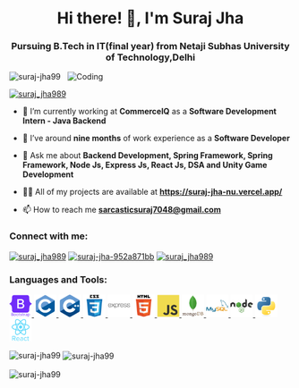 <h1 align="center">Hi there! 👋, I'm Suraj Jha</h1>
<h3 align="center">Pursuing B.Tech in IT(final year) from Netaji Subhas University of Technology,Delhi</h3>
<img align="right" alt="Coding" width="400" src="https://cdn.dribbble.com/users/1162077/screenshots/3848914/programmer.gif"/>

<p align="left"> <img src="https://komarev.com/ghpvc/?username=suraj-jha99&label=Profile%20views&color=0e75b6&style=flat" alt="suraj-jha99" /> </p>

<p align="left"> <a href="https://twitter.com/suraj_jha989" target="blank"><img src="https://img.shields.io/twitter/follow/suraj_jha989?logo=twitter&style=for-the-badge" alt="suraj_jha989" /></a> </p>

- 🔭 I’m currently working at **CommerceIQ** as a **Software Development Intern - Java Backend**

- 🌱 I’ve around **nine months** of work experience as a **Software Developer**

- 💬 Ask me about **Backend Development, Spring Framework, Spring Framework, Node Js, Express Js, React Js, DSA and Unity Game Development**

- 👨‍💻 All of my projects are available at **https://suraj-jha-nu.vercel.app/**

- 📫 How to reach me **sarcasticsuraj7048@gmail.com**

<h3 align="left">Connect with me:</h3>
<p align="left">
<a href="https://twitter.com/suraj_jha989" target="blank"><img align="center" src="https://raw.githubusercontent.com/rahuldkjain/github-profile-readme-generator/master/src/images/icons/Social/twitter.svg" alt="suraj_jha989" height="30" width="40" /></a>
<a href="https://linkedin.com/in/suraj-jha-952a871bb" target="blank"><img align="center" src="https://raw.githubusercontent.com/rahuldkjain/github-profile-readme-generator/master/src/images/icons/Social/linked-in-alt.svg" alt="suraj-jha-952a871bb" height="30" width="40" /></a>
<a href="https://www.leetcode.com/suraj_jha989" target="blank"><img align="center" src="https://raw.githubusercontent.com/rahuldkjain/github-profile-readme-generator/master/src/images/icons/Social/leet-code.svg" alt="suraj_jha989" height="30" width="40" /></a>
</p>

<h3 align="left">Languages and Tools:</h3>
<p align="left"> <a href="https://getbootstrap.com" target="_blank" rel="noreferrer"> <img src="https://raw.githubusercontent.com/devicons/devicon/master/icons/bootstrap/bootstrap-plain-wordmark.svg" alt="bootstrap" width="40" height="40"/> </a> <a href="https://www.cprogramming.com/" target="_blank" rel="noreferrer"> <img src="https://raw.githubusercontent.com/devicons/devicon/master/icons/c/c-original.svg" alt="c" width="40" height="40"/> </a> <a href="https://www.w3schools.com/cpp/" target="_blank" rel="noreferrer"> <img src="https://raw.githubusercontent.com/devicons/devicon/master/icons/cplusplus/cplusplus-original.svg" alt="cplusplus" width="40" height="40"/> </a> <a href="https://www.w3schools.com/css/" target="_blank" rel="noreferrer"> <img src="https://raw.githubusercontent.com/devicons/devicon/master/icons/css3/css3-original-wordmark.svg" alt="css3" width="40" height="40"/> </a> <a href="https://expressjs.com" target="_blank" rel="noreferrer"> <img src="https://raw.githubusercontent.com/devicons/devicon/master/icons/express/express-original-wordmark.svg" alt="express" width="40" height="40"/> </a> <a href="https://www.w3.org/html/" target="_blank" rel="noreferrer"> <img src="https://raw.githubusercontent.com/devicons/devicon/master/icons/html5/html5-original-wordmark.svg" alt="html5" width="40" height="40"/> </a> <a href="https://developer.mozilla.org/en-US/docs/Web/JavaScript" target="_blank" rel="noreferrer"> <img src="https://raw.githubusercontent.com/devicons/devicon/master/icons/javascript/javascript-original.svg" alt="javascript" width="40" height="40"/> </a> <a href="https://www.mongodb.com/" target="_blank" rel="noreferrer"> <img src="https://raw.githubusercontent.com/devicons/devicon/master/icons/mongodb/mongodb-original-wordmark.svg" alt="mongodb" width="40" height="40"/> </a> <a href="https://www.mysql.com/" target="_blank" rel="noreferrer"> <img src="https://raw.githubusercontent.com/devicons/devicon/master/icons/mysql/mysql-original-wordmark.svg" alt="mysql" width="40" height="40"/> </a> <a href="https://nodejs.org" target="_blank" rel="noreferrer"> <img src="https://raw.githubusercontent.com/devicons/devicon/master/icons/nodejs/nodejs-original-wordmark.svg" alt="nodejs" width="40" height="40"/> </a> <a href="https://www.python.org" target="_blank" rel="noreferrer"> <img src="https://raw.githubusercontent.com/devicons/devicon/master/icons/python/python-original.svg" alt="python" width="40" height="40"/> </a> <a href="https://reactjs.org/" target="_blank" rel="noreferrer"> <img src="https://raw.githubusercontent.com/devicons/devicon/master/icons/react/react-original-wordmark.svg" alt="react" width="40" height="40"/> </a> </p>

<p><img align="left" src="https://github-readme-stats.vercel.app/api/top-langs?username=suraj-jha99&show_icons=true&locale=en&layout=compact" alt="suraj-jha99" /></p>

<p>&nbsp;<img align="center" src="https://github-readme-stats.vercel.app/api?username=suraj-jha99&show_icons=true&locale=en" alt="suraj-jha99" /></p>

<p><img align="center" src="https://github-readme-streak-stats.herokuapp.com/?user=suraj-jha99&" alt="suraj-jha99" /></p>


